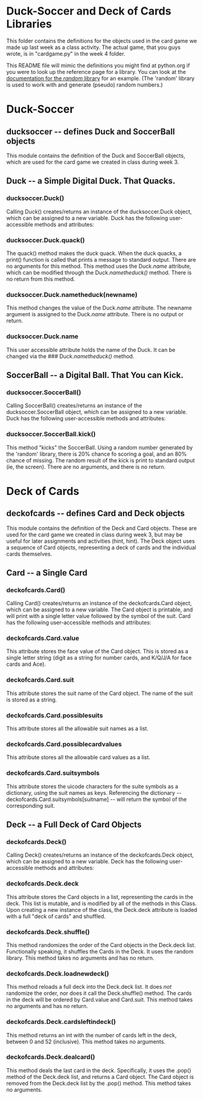# Duck-Soccer and Deck of Cards Libraries

This folder contains the definitions for the objects used in the card game we made up last week as a class activity. The actual game, that you guys wrote, is in "cardgame.py" in the week 4 folder.

This README file will mimic the definitions you might find at python.org if you were to look up the reference page for a library. You can look at the [documentation for the *random* library](https://docs.python.org/3/library/random.html) for an example. (The 'random' library is used to work with and generate (pseudo) random numbers.)

# Duck-Soccer

## **ducksoccer** -- defines Duck and SoccerBall objects

This module contains the definition of the Duck and SoccerBall objects, which are used for the card game we created in class during week 3. 

## Duck -- a Simple  Digital Duck. That Quacks.

### ducksoccer.**Duck()**
Calling Duck() creates/returns an instance of the ducksoccer.Duck object, which can be assigned to a new variable. Duck has the following user-accessible methods and attributes:

### ducksoccer.Duck.**quack()**
The quack() method makes the duck quack. When the duck quacks, a print() function is called that prints a message to standard output. There are no arguments for this method. This method uses the Duck.*name* attribute, which can be modified through the Duck.*nametheduck()* method. There is no return from this method.

### ducksoccer.Duck.**nametheduck(newname)**
This method changes the value of the Duck.*name* attribute. The newname argument is assigned to the Duck.*name* attribute. There is no output or return.

### ducksoccer.Duck.**name**
This user accessible attribute holds the name of the Duck. It can be changed via the ### Duck.*nametheduck()* method.


## SoccerBall -- a Digital Ball. That You can Kick.

### ducksoccer.**SoccerBall()**
Calling SoccerBall() creates/returns an instance of the ducksoccer.SoccerBall object, which can be assigned to a new variable. Duck has the following user-accessible methods and attributes:

### ducksoccer.SoccerBall.**kick()**
This method "kicks" the SoccerBall. Using a random number generated by the 'random' library, there is 20% chance fo scoring a goal, and an 80% chance of missing. The random result of the kick is print to standard output (ie, the screen). There are no arguments, and there is no return.


# Deck of Cards

## **deckofcards** -- defines Card and Deck objects

This module contains the definition of the Deck and Card objects. These are used for the card game we created in class during week 3, but may be useful for later assignments and activities (hint, hint). The Deck object uses a sequence of Card objects, representing a deck of cards and the individual cards themselves.

## Card -- a Single Card


### deckofcards.**Card()**
Calling Card() creates/returns an instance of the deckofcards.Card object, which can be assigned to a new variable. The Card object is printable, and will print with a single letter value followed by the symbol of the suit. Card has the following user-accessible methods and attributes:

### deckofcards.Card.**value**
This attribute stores the face value of the Card object. This is stored as a single letter string (digit as a string for number cards, and K/Q/J/A for face cards and Ace).

### deckofcards.Card.**suit**
This attribute stores the suit name  of the Card object. The name of the suit is stored as a string.

### deckofcards.Card.**possiblesuits**
This attribute stores all the allowable suit names as a list.

### deckofcards.Card.**possiblecardvalues**
This attribute stores all the allowable card values as a list.

### deckofcards.Card.**suitsymbols**
This attribute stores the uicode characters for the suite symbols as a dictionary, using the suit names as keys. Referencing the dictionary -- deckofcards.Card.suitsymbols[suitname] -- will return the symbol of the corresponding suit.

## Deck -- a Full Deck of Card Objects

### deckofcards.**Deck()**
Calling Deck() creates/returns an instance of the deckofcards.Deck object, which can be assigned to a new variable. Deck has the following user-accessible methods and attributes:

### deckofcards.Deck.**deck**
This attribute stores the Card objects in a list, representing the cards in the deck. This list is mutable, and is modified by all of the methods in this Class. Upon creating a new instance of the class, the Deck.deck attribute is loaded with a full "deck of cards" and shuffled.

### deckofcards.Deck.**shuffle()**
This method randomizes the order of the Card objects in the Deck.deck list. Functionally speaking, it shuffles the Cards in the Deck. It uses the random library. This method takes no arguments and has no return.

### deckofcards.Deck.**loadnewdeck()**
This method reloads a full deck into the Deck.deck list. It does *not* randomize the order, nor does it call the Deck.shuffle() method. The cards in the deck will be ordered by Card.value and Card.suit. This method takes no arguments and has no return.

### deckofcards.Deck.**cardsleftindeck()**
This method returns an int with the number of cards left in the deck, between 0 and 52 (inclusive). This method takes no arguments.


### deckofcards.Deck.**dealcard()**
This method deals the last card in the deck. Specifically, it uses the .pop() method of the Deck.deck list, and returns a Card object. The Card object is removed from the Deck.deck list by the .pop() method. This method takes no arguments.

